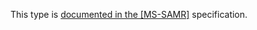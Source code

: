 This type is [documented in the [MS-SAMR]](https://learn.microsoft.com/en-us/openspecs/windows_protocols/ms-samr/e0b65a04-ca2a-458b-8e32-e5dcb569c919) specification.
